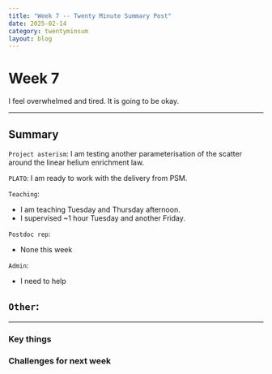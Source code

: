 ```yaml
---
title: "Week 7 -- Twenty Minute Summary Post"
date: 2025-02-14
category: twentyminsum
layout: blog
---
```

# Week 7
I feel overwhelmed and tired. It is going to be okay.

---
## Summary
`Project asterism`: I am testing another parameterisation of the scatter around the linear helium enrichment law.

`PLATO`: I am ready to work with the delivery from PSM.

`Teaching`:
- I am teaching Tuesday and Thursday afternoon.
- I supervised ~1 hour Tuesday and another Friday.

`Postdoc rep`:
- None this week

`Admin`:
- I need to help

`Other`:
- 

---

### Key things

### Challenges for next week
